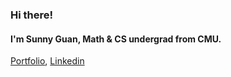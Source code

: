 ### Hi there!

#### I'm Sunny Guan, Math & CS undergrad from CMU.

[Portfolio](https://sunnysherrysunny.github.io), [Linkedin](https://www.linkedin.com/in/feiyang-guan)
